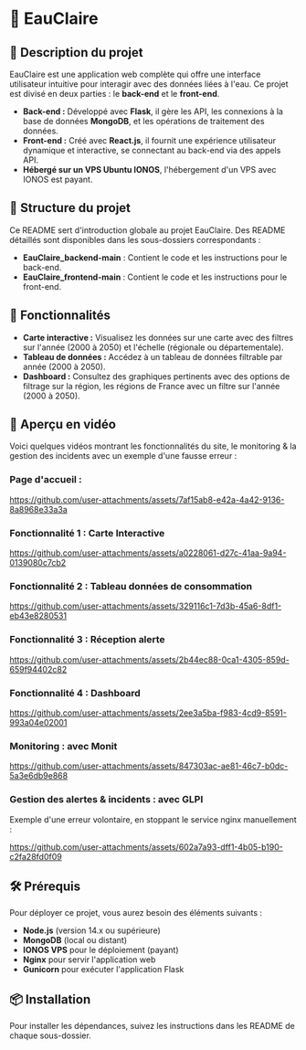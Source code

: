 # 🌊 EauClaire

## 📝 Description du projet

EauClaire est une application web complète qui offre une interface utilisateur intuitive pour interagir avec des données liées à l'eau. Ce projet est divisé en deux parties : le **back-end** et le **front-end**.

- **Back-end :** Développé avec **Flask**, il gère les API, les connexions à la base de données **MongoDB**, et les opérations de traitement des données.
- **Front-end :** Créé avec **React.js**, il fournit une expérience utilisateur dynamique et interactive, se connectant au back-end via des appels API.
- **Hébergé sur un VPS Ubuntu IONOS**, l'hébergement d'un VPS avec IONOS est payant.

## 📁 Structure du projet

Ce README sert d'introduction globale au projet EauClaire. Des README détaillés sont disponibles dans les sous-dossiers correspondants :

- **EauClaire_backend-main** : Contient le code et les instructions pour le back-end.
- **EauClaire_frontend-main** : Contient le code et les instructions pour le front-end.
  
## 🚀 Fonctionnalités

- **Carte interactive :** Visualisez les données sur une carte avec des filtres sur l'année (2000 à 2050) et l'échelle (régionale ou départementale).
- **Tableau de données :** Accédez à un tableau de données filtrable par année (2000 à 2050).
- **Dashboard :** Consultez des graphiques pertinents avec des options de filtrage sur la région, les régions de France avec un filtre sur l'année (2000 à 2050).

## 🎥 Aperçu en vidéo

Voici quelques vidéos montrant les fonctionnalités du site, le monitoring & la gestion des incidents avec un exemple d'une fausse erreur :


###  Page d'accueil  :

https://github.com/user-attachments/assets/7af15ab8-e42a-4a42-9136-8a8968e33a3a

### Fonctionnalité 1 : Carte Interactive

https://github.com/user-attachments/assets/a0228061-d27c-41aa-9a94-0139080c7cb2

### Fonctionnalité 2 : Tableau données de consommation

https://github.com/user-attachments/assets/329116c1-7d3b-45a6-8df1-eb43e8280531

### Fonctionnalité 3 : Réception alerte

https://github.com/user-attachments/assets/2b44ec88-0ca1-4305-859d-659f94402c82

### Fonctionnalité 4 : Dashboard

https://github.com/user-attachments/assets/2ee3a5ba-f983-4cd9-8591-993a04e02001

### Monitoring : avec Monit

https://github.com/user-attachments/assets/847303ac-ae81-46c7-b0dc-5a3e6db9e868

### Gestion des alertes & incidents : avec GLPI 

Exemple d'une erreur volontaire, en stoppant le service nginx manuellement :

https://github.com/user-attachments/assets/602a7a93-dff1-4b05-b190-c2fa28fd0f09

## 🛠 Prérequis

Pour déployer ce projet, vous aurez besoin des éléments suivants :

- **Node.js** (version 14.x ou supérieure)
- **MongoDB** (local ou distant)
- **IONOS VPS** pour le déploiement (payant)
- **Nginx** pour servir l'application web
- **Gunicorn** pour exécuter l'application Flask

## 📦 Installation

Pour installer les dépendances, suivez les instructions dans les README de chaque sous-dossier. 

